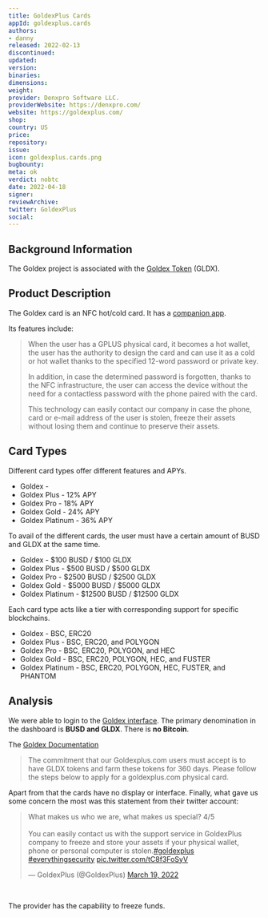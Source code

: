 ```yaml
---
title: GoldexPlus Cards
appId: goldexplus.cards
authors:
- danny
released: 2022-02-13
discontinued: 
updated: 
version: 
binaries: 
dimensions: 
weight: 
provider: Denxpro Software LLC.
providerWebsite: https://denxpro.com/
website: https://goldexplus.com/
shop: 
country: US
price: 
repository: 
issue: 
icon: goldexplus.cards.png
bugbounty: 
meta: ok
verdict: nobtc 
date: 2022-04-18
signer: 
reviewArchive: 
twitter: GoldexPlus
social: 
---
```


## Background Information 

The Goldex project is associated with the [Goldex Token](https://etherscan.io/contractdiffchecker?a1=0xc631120155621ee625835ec810b9885cdd764cd6) (GLDX). 

## Product Description 

The Goldex card is an NFC hot/cold card. It has a [companion app](https://play.google.com/store/apps/details?id=com.denxpro.plus). 

Its features include: 

> When the user has a GPLUS physical card, it becomes a hot wallet, the user has the authority to design the card and can use it as a cold or hot wallet thanks to the specified 12-word password or private key.
>
> In addition, in case the determined password is forgotten, thanks to the NFC infrastructure, the user can access the device without the need for a contactless password with the phone paired with the card.
> 
> This technology can easily contact our company in case the phone, card or e-mail address of the user is stolen, freeze their assets without losing them and continue to preserve their assets.

## Card Types 

Different card types offer different features and APYs.

- Goldex - 
- Goldex Plus - 12% APY
- Goldex Pro - 18% APY
- Goldex Gold - 24% APY
- Goldex Platinum - 36% APY

To avail of the different cards, the user must have a certain amount of BUSD and GLDX at the same time. 

- Goldex - $100 BUSD / $100 GLDX
- Goldex Plus - $500 BUSD / $500 GLDX
- Goldex Pro - $2500 BUSD / $2500 GLDX
- Goldex Gold - $5000 BUSD / $5000 GLDX 
- Goldex Platinum - $12500 BUSD / $12500 GLDX

Each card type acts like a tier with corresponding support for specific blockchains.

- Goldex - BSC, ERC20
- Goldex Plus - BSC, ERC20, and POLYGON
- Goldex Pro - BSC, ERC20, POLYGON, and HEC
- Goldex Gold - BSC, ERC20, POLYGON, HEC, and FUSTER
- Goldex Platinum - BSC, ERC20, POLYGON, HEC, FUSTER, and PHANTOM

## Analysis 

We were able to login to the [Goldex interface](https://goldexplus.com/app/). The primary denomination in the dashboard is **BUSD and GLDX**. There is **no Bitcoin**. 

The [Goldex Documentation](https://goldexplus.gitbook.io/goldexplus/)

> The commitment that our Goldexplus.com users must accept is to have GLDX tokens and farm these tokens for 360 days. Please follow the steps below to apply for a goldexplus.com physical card.

Apart from that the cards have no display or interface. Finally, what gave us some concern the most was this statement from their twitter account: 

<blockquote class="twitter-tweet"><p lang="en" dir="ltr">What makes us who we are, what makes us special? 4/5<br><br>You can easily contact us with the support service in GoldexPlus company to freeze and store your assets if your physical wallet, phone or personal computer is stolen.<a href="https://twitter.com/hashtag/goldexplus?src=hash&amp;ref_src=twsrc%5Etfw">#goldexplus</a> <a href="https://twitter.com/hashtag/everythingsecurity?src=hash&amp;ref_src=twsrc%5Etfw">#everythingsecurity</a> <a href="https://t.co/tC8f3FoSyV">pic.twitter.com/tC8f3FoSyV</a></p>&mdash; GoldexPlus (@GoldexPlus) <a href="https://twitter.com/GoldexPlus/status/1505203735001247747?ref_src=twsrc%5Etfw">March 19, 2022</a></blockquote> <script async src="https://platform.twitter.com/widgets.js" charset="utf-8"></script><br /> 

The provider has the capability to freeze funds. 